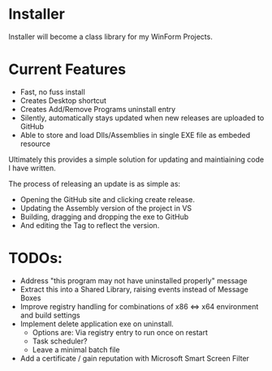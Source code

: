 # Installer

Installer will become a class library for my WinForm Projects.

# Current Features
- Fast, no fuss install
- Creates Desktop shortcut
- Creates Add/Remove Programs uninstall entry
- Silently, automatically stays updated when new releases are uploaded to GitHub
- Able to store and load Dlls/Assemblies in single EXE file as embeded resource

Ultimately this provides a simple solution for updating and maintiaining code I have written.

The process of releasing an update is as simple as:
- Opening the GitHub site and clicking create release. 
- Updating the Assembly version of the project in VS
- Building, dragging and dropping the exe to GitHub
- And editing the Tag to reflect the version.

# TODOs:
  - Address "this program may not have uninstalled properly" message
  - Extract this into a Shared Library, raising events instead of Message Boxes
  - Improve registry handling for combinations of x86 <=> x64 environment and build settings
  - Implement delete application exe on uninstall.
    - Options are: Via registry entry to run once on restart
    - Task scheduler?
    - Leave a minimal batch file
- Add a certificate / gain reputation with Microsoft Smart Screen Filter
